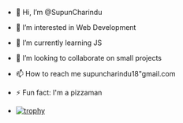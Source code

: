 - 👋 Hi, I’m @SupunCharindu
- 👀 I’m interested in Web Development
- 🌱 I’m currently learning JS
- 💞️ I’m looking to collaborate on small projects 
- 📫 How to reach me supuncharindu18"gmail.com
- ⚡ Fun fact: I'm a pizzaman

- [![trophy](https://github-profile-trophy.vercel.app/?SupunCharindu=ryo-ma)](https://github.com/ryo-ma/github-profile-trophy)

<!---
SupunCharindu/SupunCharindu is a ✨ special ✨ repository because its `README.md` (this file) appears on your GitHub profile.
You can click the Preview link to take a look at your changes.
--->
